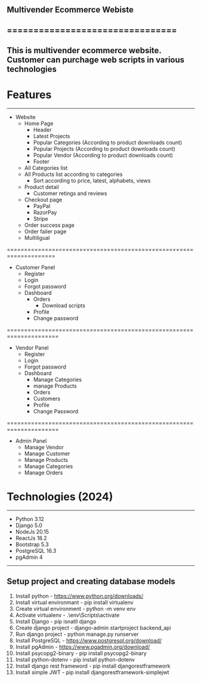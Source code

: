 ## Multivender Ecommerce Webiste
================================
------------------------------------------------------------------------------------------------
This is multivender ecommerce website. Customer can purchage web scripts in various technologies
------------------------------------------------------------------------------------------------

# Features
------------------------------
-   Website
    -   Home Page
        -   Header
        -   Latest Projects
        -   Popular Categories (According to product downloads count)
        -   Popular Projects (According to product downloads count)
        -   Popular Vendor (According to product downloads count)
        -   Footer
    -   All Categories list
    -   All Products list according to categories
        -   Sort according to price, latest, alphabets, views
    -   Product detail
        -   Customer retings and reviews
    -   Checkout page
        -   PayPal
        -   RazorPay
        -   Stripe
    -   Order success page
    -   Order failer page
    -   Multiligual

====================================================================
-   Customer Panel
    -   Register
    -   Login
    -   Forgot password
    -   Dashboard
        -   Orders
            -   Download scripts
        -   Profile
        -   Change password

=====================================================================
-   Vendor Panel
    -   Register
    -   Login
    -   Forgot password
    -   Dashboard
        -   Manage Categories
        -   manage Products
        -   Orders
        -   Customers
        -   Profile
        -   Change Password

=====================================================================
-   Admin Panel
    -   Manage Vendor
    -   Manage Customer
    -   Manage Products
    -   Manage Categories
    -   Manage Orders

# Technologies (2024)
-------
-   Python 3.12
-   Django 5.0
-   NodeJs 20.15
-   ReactJs 18.2
-   Bootstrap 5.3
-   PostgreSQL 16.3
-   pgAdmin 4



-------------------------------------------
Setup project and creating database models
-------------------------------------------
1. Install python - https://www.python.org/downloads/
2. Install virtual environmant - pip install virtualenv
3. Create virtual environment - python -m venv env
4. Activate virtualenv - .\env\Scripts\activate
5. Install Django - pip isnatll django
6. Create django project - django-admin startproject backend_api
7. Run django project - python manage.py runserver
8. Install PostgreSQL - https://www.postgresql.org/download/
9. Install pgAdmin - https://www.pgadmin.org/download/
10. Install psycopg2-binary - pip install psycopg2-binary
11. Install python-dotenv -  pip install python-dotenv
12. Install django rest frameword - pip install djangorestframework
13. Install simple JWT - pip install djangorestframework-simplejwt